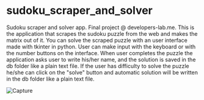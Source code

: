 # sudoku_scraper_and_solver

Sudoku scraper and solver app. Final project @ developers-lab.me. This is the application that scrapes the sudoku puzzle from the web and makes the matrix out of it. You can solve the scraped puzzle with an user interface made with tkinter in python. User can make input with the keyboard or with the number buttons on the interface. When user completes the puzzle the application asks user to write his/her name, and the solution is saved in the db folder like a plain text file. If the user has difficulty to solve the puzzle he/she can click on the "solve" button and automatic solution will be written in the db folder like a plain text file.




![Capture](https://user-images.githubusercontent.com/100625564/171254551-78a56dfb-15c7-47f2-8d56-092e99ed26fe.PNG)
